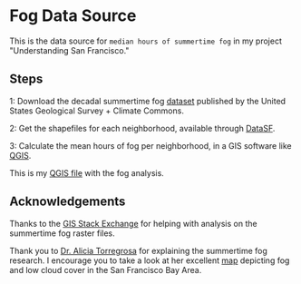 # Fog Data Source

This is the data source for `median hours of summertime fog` in my project "Understanding San Francisco."

## Steps

1: Download the decadal summertime fog [dataset](http://climate.calcommons.org/datasets/summertime-fog) published by the United States Geological Survey + Climate Commons.

2: Get the shapefiles for each neighborhood, available through [DataSF](https://data.sfgov.org/Geographic-Locations-and-Boundaries/Analysis-Neighborhoods/p5b7-5n3h).

3: Calculate the mean hours of fog per neighborhood, in a GIS software like [QGIS](https://www.qgis.org/en/site/).

This is my [QGIS file](FogbyNeighborhood.qgz) with the fog analysis.

## Acknowledgements

Thanks to the [GIS Stack Exchange](https://gis.stackexchange.com/questions/311573/how-do-i-turn-a-fog-belt-zone-raster-map-into-a-geographic-map-of-expected-fog/311580?noredirect=1#comment507826_311580) for helping with analysis on the summertime fog raster files.

Thank you to [Dr. Alicia Torregrosa](https://www.usgs.gov/staff-profiles/alicia-torregrosa) for explaining the summertime fog research. I encourage you to take a look at her excellent [map](http://journal.baygeo.org/karlthefog/) depicting fog and low cloud cover in the San Francisco Bay Area.
